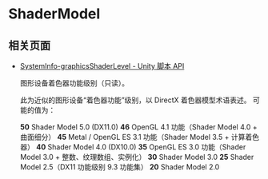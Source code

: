 # ShaderModel

## 相关页面

- [SystemInfo-graphicsShaderLevel - Unity 脚本 API](https://docs.unity.cn/cn/current/ScriptReference/SystemInfo-graphicsShaderLevel.html)

  图形设备着色器功能级别（只读）。

  此为近似的图形设备“着色器功能”级别，以 DirectX 着色器模型术语表述。 可能的值为：

  **50** Shader Model 5.0 (DX11.0)
  **46** OpenGL 4.1 功能（Shader Model 4.0 + 曲面细分）
  **45** Metal / OpenGL ES 3.1 功能（Shader Model 3.5 + 计算着色器）
  **40** Shader Model 4.0 (DX10.0)
  **35** OpenGL ES 3.0 功能（Shader Model 3.0 + 整数、纹理数组、实例化）
  **30** Shader Model 3.0
  **25** Shader Model 2.5（DX11 功能级别 9.3 功能集）
  **20** Shader Model 2.0